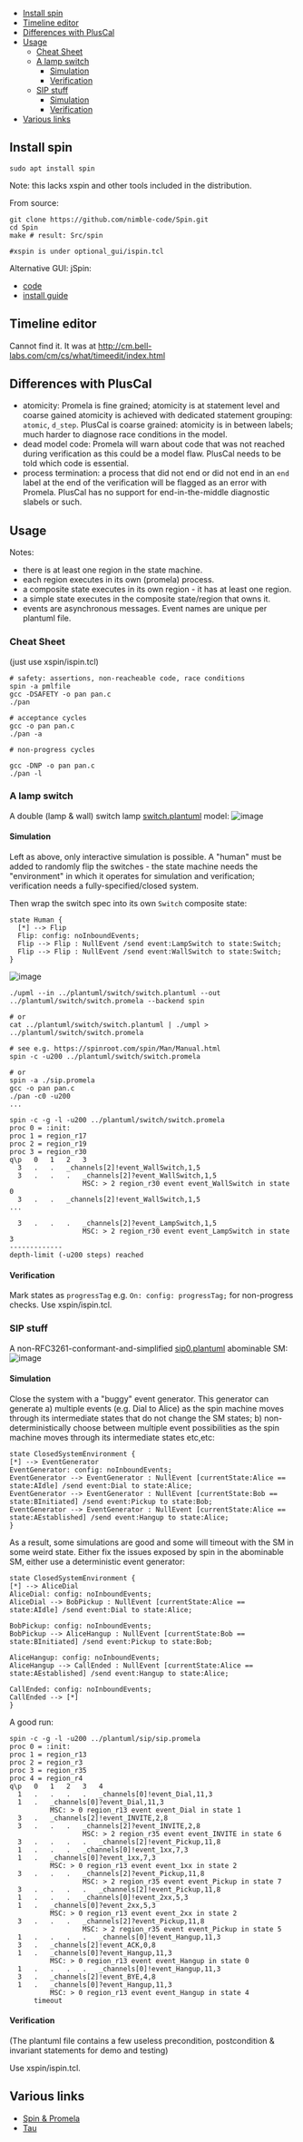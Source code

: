 - [Install spin](#install-spin)
- [Timeline editor](#timeline-editor)
- [Differences with PlusCal](#differences-with-pluscal)
- [Usage](#usage)
  - [Cheat Sheet](#cheat-sheet)
  - [A lamp switch](#a-lamp-switch)
    - [Simulation](#simulation)
    - [Verification](#verification)
  - [SIP stuff](#sip-stuff)
    - [Simulation](#simulation-1)
    - [Verification](#verification-1)
- [Various links](#various-links)


## Install spin

```
sudo apt install spin
```
Note: this lacks xspin and other tools included in the distribution.

From source:

```
git clone https://github.com/nimble-code/Spin.git
cd Spin
make # result: Src/spin

#xspin is under optional_gui/ispin.tcl
```
Alternative GUI: jSpin:
- [code](https://github.com/motib/jspin)
- [install guide](https://gist.github.com/kocsenc/10130261)

## Timeline editor

Cannot find it. It was at http://cm.bell-labs.com/cm/cs/what/timeedit/index.html

## Differences with PlusCal

- atomicity: Promela is fine grained; atomicity is at statement level and coarse gained atomicity is achieved with 
  dedicated statement grouping: ```atomic```, ```d_step```. 
  PlusCal is coarse grained: atomicity is in between labels; much harder to diagnose race conditions in the model.
- dead model code: Promela will warn about code that was not reached during verification as this could be a model flaw. 
  PlusCal needs to be told which code is essential.
- process termination: a process that did not end or did not end in an ```end``` label at the end of the verification 
  will be flagged as an error with Promela.
  PlusCal has no support for end-in-the-middle diagnostic slabels or such.

## Usage

Notes:
- there is at least one region in the state machine.
- each region executes in its own (promela) process.
- a composite state executes in its own region - it has at
  least one region.
- a simple state executes in the composite state/region 
  that owns it. 
- events are asynchronous messages. Event names are unique per 
  plantuml file.

### Cheat Sheet

(just use xspin/ispin.tcl)

```
# safety: assertions, non-reacheable code, race conditions
spin -a pmlfile
gcc -DSAFETY -o pan pan.c
./pan

# acceptance cycles
gcc -o pan pan.c
./pan -a

# non-progress cycles

gcc -DNP -o pan pan.c
./pan -l

```

### A lamp switch

A double (lamp & wall) switch lamp [switch.plantuml](plantuml/switch/switch.plantuml) model:
![image](plantuml/switch/switch0.png)

#### Simulation

Left as above, only interactive simulation is possible. A "human" must be added to randomly 
flip the switches - the state machine needs the "environment" in which it operates for
simulation and verification; verification needs a fully-specified/closed system.

Then wrap the switch spec into its own ```Switch``` composite state:

```
state Human {
  [*] --> Flip
  Flip: config: noInboundEvents;
  Flip --> Flip : NullEvent /send event:LampSwitch to state:Switch;
  Flip --> Flip : NullEvent /send event:WallSwitch to state:Switch;
}
```

![image](plantuml/switch/switch.png)


```
./upml --in ../plantuml/switch/switch.plantuml --out ../plantuml/switch/switch.promela --backend spin

# or
cat ../plantuml/switch/switch.plantuml | ./umpl > ../plantuml/switch/switch.promela

# see e.g. https://spinroot.com/spin/Man/Manual.html
spin -c -u200 ../plantuml/switch/switch.promela

# or
spin -a ./sip.promela
gcc -o pan pan.c
./pan -c0 -u200
...
```

```
spin -c -g -l -u200 ../plantuml/switch/switch.promela
proc 0 = :init:
proc 1 = region_r17
proc 2 = region_r19
proc 3 = region_r30
q\p   0   1   2   3
  3   .   .   _channels[2]!event_WallSwitch,1,5
  3   .   .   .   _channels[2]?event_WallSwitch,1,5
                  MSC: > 2 region_r30 event event_WallSwitch in state 0
  3   .   .   _channels[2]!event_WallSwitch,1,5
...

  3   .   .   .   _channels[2]?event_LampSwitch,1,5
                  MSC: > 2 region_r30 event event_LampSwitch in state 3
-------------
depth-limit (-u200 steps) reached
```

#### Verification

Mark states as ```progressTag``` e.g. ```On: config: progressTag;``` for non-progress checks.
Use xspin/ispin.tcl.

### SIP stuff

A non-RFC3261-conformant-and-simplified [sip0.plantuml](plantuml/sip/sip0.plantuml) abominable SM:
![image](plantuml/sip/sip0.png)

#### Simulation

Close the system with a "buggy" event generator. This generator can generate 
a) multiple events (e.g. Dial to Alice) as the spin machine moves through its 
intermediate states that do not change the SM states;
b) non-deterministically choose between multiple event possibilities as the 
spin machine moves through its intermediate states etc,etc:

```
state ClosedSystemEnvironment {
[*] --> EventGenerator 
EventGenerator: config: noInboundEvents;
EventGenerator --> EventGenerator : NullEvent [currentState:Alice == state:AIdle] /send event:Dial to state:Alice;
EventGenerator --> EventGenerator : NullEvent [currentState:Bob == state:BInitiated] /send event:Pickup to state:Bob;
EventGenerator --> EventGenerator : NullEvent [currentState:Alice == state:AEstablished] /send event:Hangup to state:Alice;
}
```
As a result, some simulations are good and some will timeout with the SM in some weird state.  Either
fix the issues exposed by spin in the abominable SM, either use a deterministic event generator:

```
state ClosedSystemEnvironment {
[*] --> AliceDial 
AliceDial: config: noInboundEvents;
AliceDial --> BobPickup : NullEvent [currentState:Alice == state:AIdle] /send event:Dial to state:Alice;

BobPickup: config: noInboundEvents;
BobPickup --> AliceHangup : NullEvent [currentState:Bob == state:BInitiated] /send event:Pickup to state:Bob;

AliceHangup: config: noInboundEvents;
AliceHangup --> CallEnded : NullEvent [currentState:Alice == state:AEstablished] /send event:Hangup to state:Alice;

CallEnded: config: noInboundEvents;
CallEnded --> [*]
}
```

A good run:

```
spin -c -g -l -u200 ../plantuml/sip/sip.promela
proc 0 = :init:
proc 1 = region_r13
proc 2 = region_r3
proc 3 = region_r35
proc 4 = region_r4
q\p   0   1   2   3   4
  1   .   .   .   .   _channels[0]!event_Dial,11,3
  1   .   _channels[0]?event_Dial,11,3
          MSC: > 0 region_r13 event event_Dial in state 1
  3   .   _channels[2]!event_INVITE,2,8
  3   .   .   .   _channels[2]?event_INVITE,2,8
                  MSC: > 2 region_r35 event event_INVITE in state 6
  3   .   .   .   .   _channels[2]!event_Pickup,11,8
  1   .   .   .   _channels[0]!event_1xx,7,3
  1   .   _channels[0]?event_1xx,7,3
          MSC: > 0 region_r13 event event_1xx in state 2
  3   .   .   .   _channels[2]?event_Pickup,11,8
                  MSC: > 2 region_r35 event event_Pickup in state 7
  3   .   .   .   .   _channels[2]!event_Pickup,11,8
  1   .   .   .   _channels[0]!event_2xx,5,3
  1   .   _channels[0]?event_2xx,5,3
          MSC: > 0 region_r13 event event_2xx in state 2
  3   .   .   .   _channels[2]?event_Pickup,11,8
                  MSC: > 2 region_r35 event event_Pickup in state 5
  1   .   .   .   .   _channels[0]!event_Hangup,11,3
  3   .   _channels[2]!event_ACK,0,8
  1   .   _channels[0]?event_Hangup,11,3
          MSC: > 0 region_r13 event event_Hangup in state 0
  1   .   .   .   .   _channels[0]!event_Hangup,11,3
  3   .   _channels[2]!event_BYE,4,8
  1   .   _channels[0]?event_Hangup,11,3
          MSC: > 0 region_r13 event event_Hangup in state 4
      timeout

```

#### Verification

(The plantuml file contains a few useless precondition, postcondition & invariant statements for demo and testing)

Use xspin/ispin.tcl.

## Various links
- [Spin & Promela](https://spinroot.com)
- [Tau](https://data.caltech.edu/records/8exsc-7h074)
